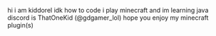 hi i am kiddorel
idk how to code
i play minecraft and im learning java
discord is ThatOneKid (@gdgamer_lol)
hope you enjoy my minecraft plugin(s)
